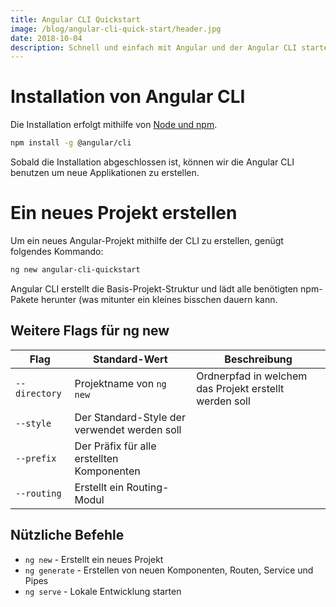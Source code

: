 ```yaml
---
title: Angular CLI Quickstart
image: /blog/angular-cli-quick-start/header.jpg
date: 2018-10-04
description: Schnell und einfach mit Angular und der Angular CLI starten.
---
```


# Installation von Angular CLI

Die Installation erfolgt mithilfe von [Node und npm](https://nodejs.org/).

```bash
npm install -g @angular/cli
```

Sobald die Installation abgeschlossen ist, können wir die Angular CLI benutzen um neue Applikationen zu erstellen.

# Ein neues Projekt erstellen

Um ein neues Angular-Projekt mithilfe der CLI zu erstellen, genügt folgendes Kommando:

```bash
ng new angular-cli-quickstart
```

Angular CLI erstellt die Basis-Projekt-Struktur und lädt alle benötigten npm-Pakete herunter (was mitunter ein kleines bisschen dauern kann.

## Weitere Flags für ng new

| Flag               | Standard-Wert | Beschreibung                                  |
| ------------------ | ------------- | --------------------------------------------- |
| `--directory`      | Projektname von `ng new`  | Ordnerpfad in welchem das Projekt erstellt werden soll |
| `--style`          | Der Standard-Style der verwendet werden soll |
| `--prefix`         | Der Präfix für alle erstellten Komponenten |
| `--routing`        | Erstellt ein Routing-Modul |

## Nützliche Befehle

- `ng new` - Erstellt ein neues Projekt
- `ng generate` - Erstellen von neuen Komponenten, Routen, Service und Pipes
- `ng serve` - Lokale Entwicklung starten
